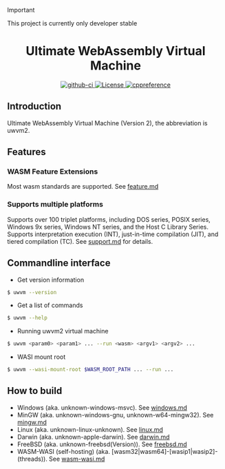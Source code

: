 > [!IMPORTANT]
> This project is currently only developer stable
>

<div style="text-align:center">
    <h1>Ultimate WebAssembly Virtual Machine</h1>
    <a href="https://github.com/UlteSoft/uwvm2/actions?query=workflow%3ACI">
        <img src="https://img.shields.io/github/actions/workflow/status/UlteSoft/uwvm2/ci.yml?branch=master" alt="github-ci" />
    </a>
    <a href="LICENSE.md">
        <img src="https://img.shields.io/badge/License-Apache%202.0-green.svg" , alt="License" />
    </a>
    <a href="https://en.cppreference.com">
        <img src="https://img.shields.io/badge/language-c++26-blue.svg", alt="cppreference" />
    </a>
</div>

## Introduction
Ultimate WebAssembly Virtual Machine (Version 2), the abbreviation is uwvm2.

## Features
### WASM Feature Extensions
Most wasm standards are supported. See [feature.md](documents/features.md)

### Supports multiple platforms
Supports over 100 triplet platforms, including DOS series, POSIX series, Windows 9x series, Windows NT series, and the Host C Library Series. Supports interpretation execution (INT), just-in-time compilation (JIT), and tiered compilation (TC). See [support.md](documents/support.md) for details.

## Commandline interface
* Get version information
```bash
$ uwvm --version
```
* Get a list of commands
```bash
$ uwvm --help
```
* Running uwvm2 virtual machine
```bash
$ uwvm <param0> <param1> ... --run <wasm> <argv1> <argv2> ...
```
* WASI mount root
```bash
$ uwvm --wasi-mount-root $WASM_ROOT_PATH ... --run ...
```

## How to build
* Windows (aka. unknown-windows-msvc). See [windows.md](documents/how-to-build/windows.md)
* MinGW (aka. unknown-windows-gnu, unknown-w64-mingw32). See [mingw.md](documents/how-to-build/mingw.md)
* Linux (aka. unknown-linux-unknown). See [linux.md](documents/how-to-build/linux.md)
* Darwin (aka. unknown-apple-darwin). See [darwin.md](documents/how-to-build/darwin.md)
* FreeBSD (aka. unknown-freebsd(Version)). See [freebsd.md](documents/how-to-build/freebsd.md)
* WASM-WASI (self-hosting) (aka. [wasm32|wasm64]-[wasip1|wasip2]-(threads)). See [wasm-wasi.md](documents/how-to-build/wasm-wasi.md)
